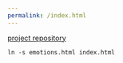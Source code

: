 ```yaml
---
permalink: /index.html
---
```


[project repository](https://github.com/xyzzy/emotions)

```
ln -s emotions.html index.html
```
